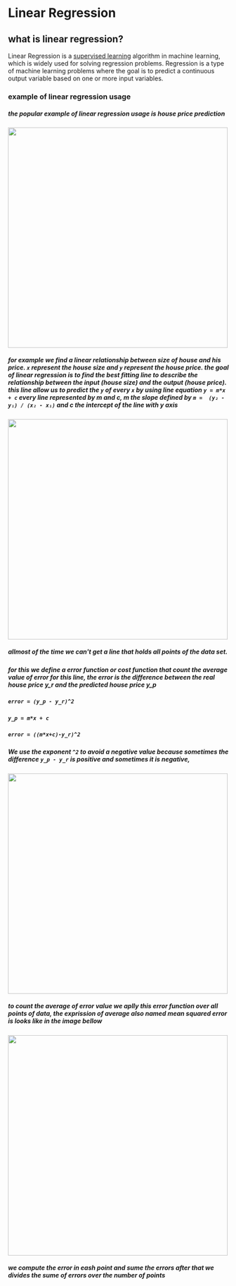 # Linear Regression
## what is linear regression?
Linear Regression is a [supervised learning](https://en.wikipedia.org/wiki/Supervised_learning) algorithm in machine learning, which is widely used for solving regression problems. Regression is a type of machine learning problems where the goal is to predict a continuous output variable based on one or more input variables.


### example of linear regression usage
##### the popular example of linear regression usage is house price prediction

<img src="https://miro.medium.com/v2/resize:fit:1024/0*YMZOAO8QE4bZ4_Rk.jpg" width="500">


##### for example we find a linear relationship between size of house and his price. `x` represent the house size and `y` represent the house price. the goal of linear regression is to find the best fitting line to describe the relationship between the input (house size) and the output (house price). this line allow us to predict the `y` of every `x` by using line equation `y = m*x + c`  every line represented by m and c, m the slope defined by `m =  (y₂ - y₁) / (x₂ - x₁)` and c the intercept of the line with y axis

<img src="https://miro.medium.com/v2/resize:fit:1400/0*St4CVriw9ZsS3FJR.png" width="500">

<h5>allmost of the time we can't get a line that holds all points of the data set.</h5>
<h5>for this we define a error function or cost function that count the average value of error for this line, the error is the difference between the real house price y_r and the predicted house price y_p</h5>

##### `error = (y_p - y_r)^2`
##### `y_p = m*x + c`
##### `error = ((m*x+c)-y_r)^2`

##### We use the exponent `^2` to avoid a negative value because sometimes the difference `y_p - y_r` is positive and sometimes it is negative, 

<img src="https://miro.medium.com/v2/resize:fit:1400/1*jmd_lPcwkZ6QByMfv2itXg.png" width="500">

##### to count the average of error value we aplly this error function over all points of data, the exprission of average also named mean squared error  is looks like in the image bellow

<img src="https://i.sstatic.net/MKVCl.png" width="500">

<h5>we compute the error in eash point and sume the errors after that we divides the sume of errors over the number of points</h5>


